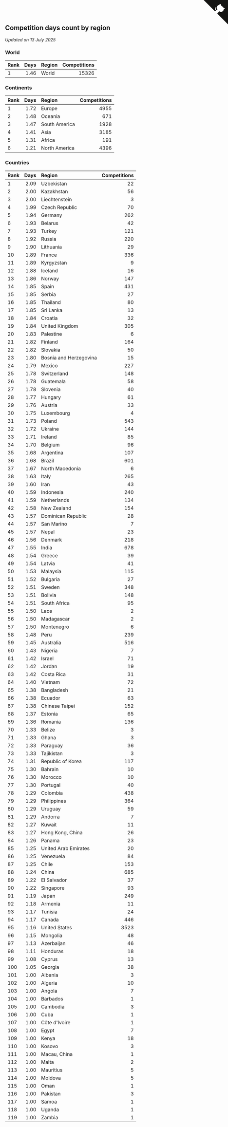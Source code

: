 ## Competition days count by region

*Updated on 13 July 2025*


### World

| Rank | Days | Region | Competitions |
| :--- | ---: | :--- | ---: |
| 1 | 1.46 | World | 15326 |

### Continents

| Rank | Days | Region | Competitions |
| :--- | ---: | :--- | ---: |
| 1 | 1.72 | Europe | 4955 |
| 2 | 1.48 | Oceania | 671 |
| 3 | 1.47 | South America | 1928 |
| 4 | 1.41 | Asia | 3185 |
| 5 | 1.31 | Africa | 191 |
| 6 | 1.21 | North America | 4396 |

### Countries

| Rank | Days | Region | Competitions |
| :--- | ---: | :--- | ---: |
| 1 | 2.09 | Uzbekistan | 22 |
| 2 | 2.00 | Kazakhstan | 56 |
| 3 | 2.00 | Liechtenstein | 3 |
| 4 | 1.99 | Czech Republic | 70 |
| 5 | 1.94 | Germany | 262 |
| 6 | 1.93 | Belarus | 42 |
| 7 | 1.93 | Turkey | 121 |
| 8 | 1.92 | Russia | 220 |
| 9 | 1.90 | Lithuania | 29 |
| 10 | 1.89 | France | 336 |
| 11 | 1.89 | Kyrgyzstan | 9 |
| 12 | 1.88 | Iceland | 16 |
| 13 | 1.86 | Norway | 147 |
| 14 | 1.85 | Spain | 431 |
| 15 | 1.85 | Serbia | 27 |
| 16 | 1.85 | Thailand | 80 |
| 17 | 1.85 | Sri Lanka | 13 |
| 18 | 1.84 | Croatia | 32 |
| 19 | 1.84 | United Kingdom | 305 |
| 20 | 1.83 | Palestine | 6 |
| 21 | 1.82 | Finland | 164 |
| 22 | 1.82 | Slovakia | 50 |
| 23 | 1.80 | Bosnia and Herzegovina | 15 |
| 24 | 1.79 | Mexico | 227 |
| 25 | 1.78 | Switzerland | 148 |
| 26 | 1.78 | Guatemala | 58 |
| 27 | 1.78 | Slovenia | 40 |
| 28 | 1.77 | Hungary | 61 |
| 29 | 1.76 | Austria | 33 |
| 30 | 1.75 | Luxembourg | 4 |
| 31 | 1.73 | Poland | 543 |
| 32 | 1.72 | Ukraine | 144 |
| 33 | 1.71 | Ireland | 85 |
| 34 | 1.70 | Belgium | 96 |
| 35 | 1.68 | Argentina | 107 |
| 36 | 1.68 | Brazil | 601 |
| 37 | 1.67 | North Macedonia | 6 |
| 38 | 1.63 | Italy | 265 |
| 39 | 1.60 | Iran | 43 |
| 40 | 1.59 | Indonesia | 240 |
| 41 | 1.59 | Netherlands | 134 |
| 42 | 1.58 | New Zealand | 154 |
| 43 | 1.57 | Dominican Republic | 28 |
| 44 | 1.57 | San Marino | 7 |
| 45 | 1.57 | Nepal | 23 |
| 46 | 1.56 | Denmark | 218 |
| 47 | 1.55 | India | 678 |
| 48 | 1.54 | Greece | 39 |
| 49 | 1.54 | Latvia | 41 |
| 50 | 1.53 | Malaysia | 115 |
| 51 | 1.52 | Bulgaria | 27 |
| 52 | 1.51 | Sweden | 348 |
| 53 | 1.51 | Bolivia | 148 |
| 54 | 1.51 | South Africa | 95 |
| 55 | 1.50 | Laos | 2 |
| 56 | 1.50 | Madagascar | 2 |
| 57 | 1.50 | Montenegro | 6 |
| 58 | 1.48 | Peru | 239 |
| 59 | 1.45 | Australia | 516 |
| 60 | 1.43 | Nigeria | 7 |
| 61 | 1.42 | Israel | 71 |
| 62 | 1.42 | Jordan | 19 |
| 63 | 1.42 | Costa Rica | 31 |
| 64 | 1.40 | Vietnam | 72 |
| 65 | 1.38 | Bangladesh | 21 |
| 66 | 1.38 | Ecuador | 63 |
| 67 | 1.38 | Chinese Taipei | 152 |
| 68 | 1.37 | Estonia | 65 |
| 69 | 1.36 | Romania | 136 |
| 70 | 1.33 | Belize | 3 |
| 71 | 1.33 | Ghana | 3 |
| 72 | 1.33 | Paraguay | 36 |
| 73 | 1.33 | Tajikistan | 3 |
| 74 | 1.31 | Republic of Korea | 117 |
| 75 | 1.30 | Bahrain | 10 |
| 76 | 1.30 | Morocco | 10 |
| 77 | 1.30 | Portugal | 40 |
| 78 | 1.29 | Colombia | 438 |
| 79 | 1.29 | Philippines | 364 |
| 80 | 1.29 | Uruguay | 59 |
| 81 | 1.29 | Andorra | 7 |
| 82 | 1.27 | Kuwait | 11 |
| 83 | 1.27 | Hong Kong, China | 26 |
| 84 | 1.26 | Panama | 23 |
| 85 | 1.25 | United Arab Emirates | 20 |
| 86 | 1.25 | Venezuela | 84 |
| 87 | 1.25 | Chile | 153 |
| 88 | 1.24 | China | 685 |
| 89 | 1.22 | El Salvador | 37 |
| 90 | 1.22 | Singapore | 93 |
| 91 | 1.19 | Japan | 249 |
| 92 | 1.18 | Armenia | 11 |
| 93 | 1.17 | Tunisia | 24 |
| 94 | 1.17 | Canada | 446 |
| 95 | 1.16 | United States | 3523 |
| 96 | 1.15 | Mongolia | 48 |
| 97 | 1.13 | Azerbaijan | 46 |
| 98 | 1.11 | Honduras | 18 |
| 99 | 1.08 | Cyprus | 13 |
| 100 | 1.05 | Georgia | 38 |
| 101 | 1.00 | Albania | 3 |
| 102 | 1.00 | Algeria | 10 |
| 103 | 1.00 | Angola | 7 |
| 104 | 1.00 | Barbados | 1 |
| 105 | 1.00 | Cambodia | 3 |
| 106 | 1.00 | Cuba | 1 |
| 107 | 1.00 | Côte d'Ivoire | 1 |
| 108 | 1.00 | Egypt | 7 |
| 109 | 1.00 | Kenya | 18 |
| 110 | 1.00 | Kosovo | 3 |
| 111 | 1.00 | Macau, China | 1 |
| 112 | 1.00 | Malta | 2 |
| 113 | 1.00 | Mauritius | 5 |
| 114 | 1.00 | Moldova | 5 |
| 115 | 1.00 | Oman | 1 |
| 116 | 1.00 | Pakistan | 3 |
| 117 | 1.00 | Samoa | 1 |
| 118 | 1.00 | Uganda | 1 |
| 119 | 1.00 | Zambia | 1 |


<a href="https://github.com/JustinTimeCuber/wca_statistics" class="github-corner" aria-label="View source on Github"><svg width="80" height="80" viewBox="0 0 250 250" style="fill:#151513; color:#fff; position: absolute; top: 0; border: 0; right: 0;" aria-hidden="true"><path d="M0,0 L115,115 L130,115 L142,142 L250,250 L250,0 Z"></path><path d="M128.3,109.0 C113.8,99.7 119.0,89.6 119.0,89.6 C122.0,82.7 120.5,78.6 120.5,78.6 C119.2,72.0 123.4,76.3 123.4,76.3 C127.3,80.9 125.5,87.3 125.5,87.3 C122.9,97.6 130.6,101.9 134.4,103.2" fill="currentColor" style="transform-origin: 130px 106px;" class="octo-arm"></path><path d="M115.0,115.0 C114.9,115.1 118.7,116.5 119.8,115.4 L133.7,101.6 C136.9,99.2 139.9,98.4 142.2,98.6 C133.8,88.0 127.5,74.4 143.8,58.0 C148.5,53.4 154.0,51.2 159.7,51.0 C160.3,49.4 163.2,43.6 171.4,40.1 C171.4,40.1 176.1,42.5 178.8,56.2 C183.1,58.6 187.2,61.8 190.9,65.4 C194.5,69.0 197.7,73.2 200.1,77.6 C213.8,80.2 216.3,84.9 216.3,84.9 C212.7,93.1 206.9,96.0 205.4,96.6 C205.1,102.4 203.0,107.8 198.3,112.5 C181.9,128.9 168.3,122.5 157.7,114.1 C157.9,116.9 156.7,120.9 152.7,124.9 L141.0,136.5 C139.8,137.7 141.6,141.9 141.8,141.8 Z" fill="currentColor" class="octo-body"></path></svg></a><style>.github-corner:hover .octo-arm{animation:octocat-wave 560ms ease-in-out}@keyframes octocat-wave{0%,100%{transform:rotate(0)}20%,60%{transform:rotate(-25deg)}40%,80%{transform:rotate(10deg)}}@media (max-width:500px){.github-corner:hover .octo-arm{animation:none}.github-corner .octo-arm{animation:octocat-wave 560ms ease-in-out}}</style>

